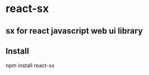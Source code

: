 # react-sx
sx for react javascript web ui library
-------------

Install
-----------
npm install react-sx
